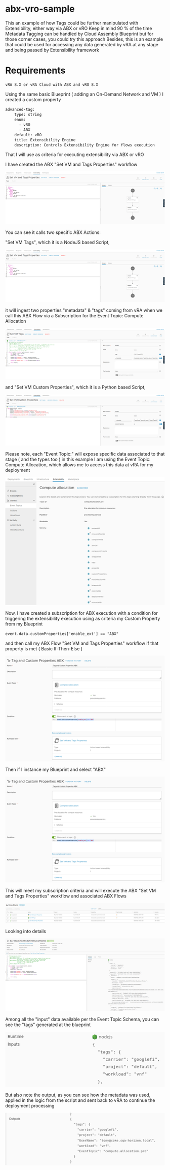 # abx-vro-sample

This an example of how Tags could be further manipulated with Extensibility, either way via ABX or vRO
Keep in mind 90 % of the time Metadata Tagging can be handled by Cloud Assembly Blueprint but for those corner cases, you could try this approach
Besides, this is an example that could be used for accessing any data generated by vRA at any stage and being passed by Extensibility framework

# Requirements
    vRA 8.X or vRA Cloud with ABX and vRO 8.X 
    
Using the same basic Blueprint ( adding an On-Demand Network and VM )
I created a custom property   

    advanced-tag:
        type: string
        enum:
          - vRO
          - ABX
        default: vRO
        title: Extensibility Engine
        description: Controls Extensibility Engine for flows execution

That I will use as criteria for executing extensibility via ABX or vRO 

I have created the ABX "Set VM and Tags Properties" workflow 

![detailsAction](https://github.com/moffzilla/abx-vro-sample/blob/master/media/setvmtagesproflow.png)
 
 You can see it calls two specific ABX Actions:
 
 "Set VM Tags", which it is a NodeJS based Script, 
 
  ![detailsAction](https://github.com/moffzilla/abx-vro-sample/blob/master/media/setvmtagesproflow.png)
 
it will ingest two properties "metadata" & "tags" coming from vRA when we call this ABX Flow via a Subscription for the Event Topic: Compute Allocation 
 
 ![detailsAction](https://github.com/moffzilla/abx-vro-sample/blob/master/media/setvmtag.png)
 
 and "Set VM Custom Properties", which it is a Python based Script,
 
 ![detailsAction](https://github.com/moffzilla/abx-vro-sample/blob/master/media/setvmtagespro.png)
 
 Please note, each "Event Topic:" will expose specific data associated to that stage ( and the types too )
 in this example I am using the Event Topic: Compute Allocation, which allows me to access this data at vRA for my deployment
 
 ![detailsAction](https://github.com/moffzilla/abx-vro-sample/blob/master/media/etcomputeallocation.png)
  
  Now, I have created a subscription for ABX execution with a condition for triggering the extensibility execution using as criteria my Custom Property from my Blueprint 
  
    event.data.customProperties['enable_ext'] == "ABX"

and then call my ABX Flow "Set VM and Tags Properties" workflow if that property is met ( Basic If-Then-Else )
  
 ![detailsAction](https://github.com/moffzilla/abx-vro-sample/blob/master/media/subscriptionabx.png)
 
Then if I instance my Blueprint and select "ABX"
 
 ![detailsAction](https://github.com/moffzilla/abx-vro-sample/blob/master/media/subscriptionabx.png)
 
This will meet my subscription criteria and will execute the ABX "Set VM and Tags Properties" workflow and associated ABX Flows
 
 ![detailsAction](https://github.com/moffzilla/abx-vro-sample/blob/master/media/ActionRunsABX.png)
 
 Looking into details 
 
  ![detailsAction](https://github.com/moffzilla/abx-vro-sample/blob/master/media/8a7480af713df66401715552c0110005.png)
 
 Among all the "input" data available per the Event Topic Schema, you can see the "tags" generated at the blueprint
 
![detailsAction](https://github.com/moffzilla/abx-vro-sample/blob/master/media/taginput.png)
 
But also note the output, as you can see how the metadata was used, applied in the logic from the script and sent back to vRA to continue the deployment processing 

![detailsAction](https://github.com/moffzilla/abx-vro-sample/blob/master/media/tagoutput.png)


